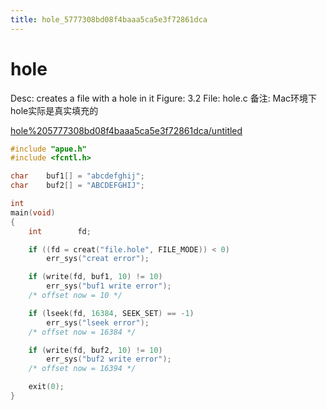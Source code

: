 ```yaml
---
title: hole_5777308bd08f4baaa5ca5e3f72861dca
---
```


# hole

Desc: creates a file with a hole in it
Figure: 3.2
File: hole.c
备注: Mac环境下hole实际是真实填充的

[hole%205777308bd08f4baaa5ca5e3f72861dca/untitled](hole%205777308bd08f4baaa5ca5e3f72861dca/untitled)

```c
#include "apue.h"
#include <fcntl.h>

char    buf1[] = "abcdefghij";
char    buf2[] = "ABCDEFGHIJ";

int
main(void)
{
    int        fd;

    if ((fd = creat("file.hole", FILE_MODE)) < 0)
        err_sys("creat error");

    if (write(fd, buf1, 10) != 10)
        err_sys("buf1 write error");
    /* offset now = 10 */

    if (lseek(fd, 16384, SEEK_SET) == -1)
        err_sys("lseek error");
    /* offset now = 16384 */

    if (write(fd, buf2, 10) != 10)
        err_sys("buf2 write error");
    /* offset now = 16394 */

    exit(0);
}
```